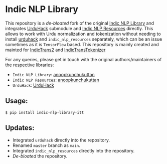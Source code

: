 # Indic NLP Library
This repository is a _de-bloated_ fork of the original [Indic NLP Library](https://github.com/anoopkunchukuttan/indic_nlp_library) and integrates [UrduHack](https://github.com/urduhack/urduhack) submodule and [Indic NLP Resources](https://github.com/anoopkunchukuttan/indic_nlp_resources) directly. This allows to work with Urdu normalization and tokenization without needing to install [urduhack](https://pypi.org/project/urduhack/) and `indic_nlp_resources` separately, which can be an issue sometimes as it is `TensorFlow` based. This repository is mainly created and mainted for [IndicTrans2](https://github.com/AI4Bharat/IndicTrans2) and [IndicTransTokenizer](https://github.com/VarunGumma/IndicTransTokenizer)

For any queries, please get in touch with the original authors/maintainers of the respective libraries:

- `Indic NLP Library`: [anoopkunchukuttan](https://github.com/anoopkunchukuttan)
- `Indic NLP Resources`: [anoopkunchukuttan](https://github.com/anoopkunchukuttan) 
- `UrduHack`: [UrduHack](https://github.com/urduhack)

## Usage:
```
$ pip install indic-nlp-library-itt
```

## Updates:
- Integrated `urduhack` directly into the repository.
- Renamed `master` branch as `main`.
- Integrated `indic_nlp_resources` directly into the repository.
- _De-bloated_ the repository.
